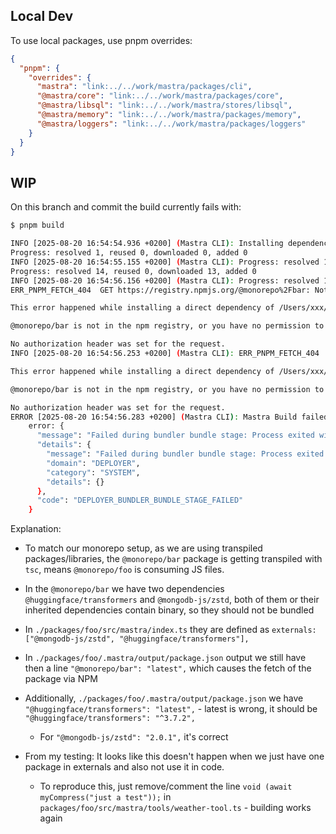 ## Local Dev

To use local packages, use pnpm overrides:

```json
{
  "pnpm": {
    "overrides": {
      "mastra": "link:../../work/mastra/packages/cli",
      "@mastra/core": "link:../../work/mastra/packages/core",
      "@mastra/libsql": "link:../../work/mastra/stores/libsql",
      "@mastra/memory": "link:../../work/mastra/packages/memory",
      "@mastra/loggers": "link:../../work/mastra/packages/loggers"
    }
  }
}
```

## WIP

On this branch and commit the build currently fails with:

```sh
$ pnpm build

INFO [2025-08-20 16:54:54.936 +0200] (Mastra CLI): Installing dependencies
Progress: resolved 1, reused 0, downloaded 0, added 0
INFO [2025-08-20 16:54:55.155 +0200] (Mastra CLI): Progress: resolved 1, reused 0, downloaded 0, added 0
Progress: resolved 14, reused 0, downloaded 13, added 0
INFO [2025-08-20 16:54:56.156 +0200] (Mastra CLI): Progress: resolved 14, reused 0, downloaded 13, added 0
ERR_PNPM_FETCH_404  GET https://registry.npmjs.org/@monorepo%2Fbar: Not Found - 404

This error happened while installing a direct dependency of /Users/xxx/Projects/mastra-monorepo-01/packages/foo/.mastra/output

@monorepo/bar is not in the npm registry, or you have no permission to fetch it.

No authorization header was set for the request.
INFO [2025-08-20 16:54:56.253 +0200] (Mastra CLI): ERR_PNPM_FETCH_404  GET https://registry.npmjs.org/@monorepo%2Fbar: Not Found - 404

This error happened while installing a direct dependency of /Users/xxx/Projects/mastra-monorepo-01/packages/foo/.mastra/output

@monorepo/bar is not in the npm registry, or you have no permission to fetch it.

No authorization header was set for the request.
ERROR [2025-08-20 16:54:56.283 +0200] (Mastra CLI): Mastra Build failed
    error: {
      "message": "Failed during bundler bundle stage: Process exited with code 1",
      "details": {
        "message": "Failed during bundler bundle stage: Process exited with code 1",
        "domain": "DEPLOYER",
        "category": "SYSTEM",
        "details": {}
      },
      "code": "DEPLOYER_BUNDLER_BUNDLE_STAGE_FAILED"
    }
```

Explanation:

* To match our monorepo setup, as we are using transpiled packages/libraries, the `@monorepo/bar` package is getting transpiled with `tsc`, means `@monorepo/foo` is consuming JS files.

* In the `@monorepo/bar` we have two dependencies `@huggingface/transformers` and `@mongodb-js/zstd`, both of them or their inherited dependencies contain binary, so they should not be bundled

* In `./packages/foo/src/mastra/index.ts` they are defined as `externals: ["@mongodb-js/zstd", "@huggingface/transformers"],`

* In `./packages/foo/.mastra/output/package.json` output we still have then a line `"@monorepo/bar": "latest",` which causes the fetch of the package via NPM

* Additionally, `./packages/foo/.mastra/output/package.json` we have `"@huggingface/transformers": "latest",` - latest is wrong, it should be `"@huggingface/transformers": "^3.7.2",`
    * For `"@mongodb-js/zstd": "2.0.1",` it's correct

* From my testing: It looks like this doesn't happen when we just have one package in externals and also not use it in code.
    * To reproduce this, just remove/comment the line `void (await myCompress("just a test"));` in `packages/foo/src/mastra/tools/weather-tool.ts` - building works again